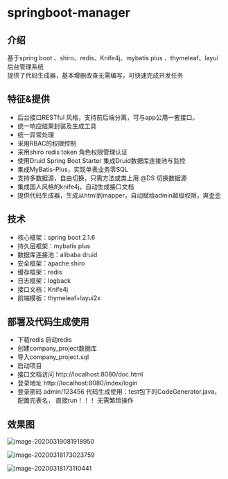 # springboot-manager

## 介绍
基于spring boot 、shiro、redis、Knife4j、mybatis plus 、thymeleaf、layui 后台管理系统  
提供了代码生成器，基本增删改查无需编写，可快速完成开发任务

## 特征&提供
- 后台接口RESTful 风格，支持前后端分离，可与app公用一套接口。
- 统一响应结果封装及生成工具
- 统一异常处理
- 采用RBAC的权限控制
- 采用shiro redis token 角色权限管理认证
- 使用Druid Spring Boot Starter 集成Druid数据库连接池与监控
- 集成MyBatis-Plus，实现单表业务零SQL
- 支持多数据源，自由切换，只需方法或类上用 @DS 切换数据源
- 集成国人风格的knife4j，自动生成接口文档
- 提供代码生成器，生成从html到mapper，自动赋给admin超级权限，爽歪歪

## 技术
* 核心框架：spring boot 2.1.6
* 持久层框架：mybatis plus
* 数据库连接池：alibaba druid
* 安全框架：apache shiro
* 缓存框架：redis
* 日志框架：logback
* 接口文档：Knife4j
* 前端模板：thymeleaf+layui2x


## **部署及代码生成使用**
- 下载redis 启动redis
- 创建company_project数据库
- 导入company_project.sql
- 启动项目
- 接口文档访问 http://localhost:8080/doc.html
- 登录地址 http://localhost:8080/index/login
- 登录密码 admin/123456
代码生成使用：test包下的CodeGenerator.java，配置完表名， 直接run！！！ 无需繁琐操作

## **效果图**

![image-20200319081918950](http://tuchuang.aitangbao.com.cn/image-20200319081918950.png)

![image-20200318173023759](http://tuchuang.aitangbao.com.cn/image-20200318173023759.png)

![image-20200318173110441](http://tuchuang.aitangbao.com.cn/image-20200318173110441.png)

